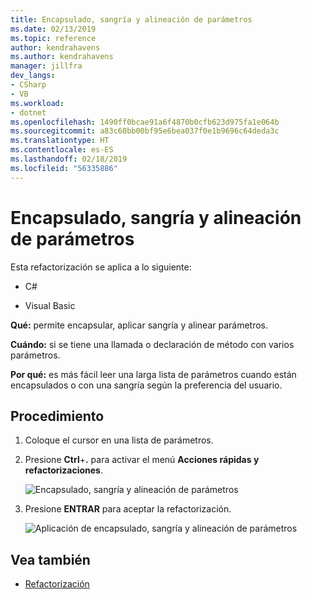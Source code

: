 ```yaml
---
title: Encapsulado, sangría y alineación de parámetros
ms.date: 02/13/2019
ms.topic: reference
author: kendrahavens
ms.author: kendrahavens
manager: jillfra
dev_langs:
- CSharp
- VB
ms.workload:
- dotnet
ms.openlocfilehash: 1490ff0bcae91a6f4870b0cfb623d975fa1e064b
ms.sourcegitcommit: a83c60bb00bf95e6bea037f0e1b9696c64deda3c
ms.translationtype: HT
ms.contentlocale: es-ES
ms.lasthandoff: 02/18/2019
ms.locfileid: "56335886"
---
```

# <a name="wrap-indent-and-align-parameters"></a>Encapsulado, sangría y alineación de parámetros

Esta refactorización se aplica a lo siguiente:

- C#

- Visual Basic

**Qué:** permite encapsular, aplicar sangría y alinear parámetros.

**Cuándo:** si se tiene una llamada o declaración de método con varios parámetros.

**Por qué:** es más fácil leer una larga lista de parámetros cuando están encapsulados o con una sangría según la preferencia del usuario.

## <a name="how-to"></a>Procedimiento

1. Coloque el cursor en una lista de parámetros.
2. Presione **Ctrl**+**.** para activar el menú **Acciones rápidas y refactorizaciones**.

   ![Encapsulado, sangría y alineación de parámetros](media/wrap-parameters.png)

3. Presione **ENTRAR** para aceptar la refactorización.

   ![Aplicación de encapsulado, sangría y alineación de parámetros](media/wrap-parameters-completed.png)

## <a name="see-also"></a>Vea también

- [Refactorización](../refactoring-in-visual-studio.md)
